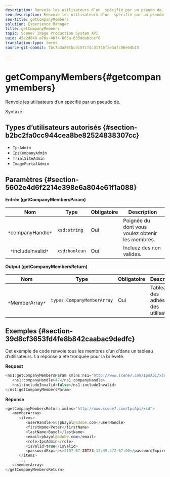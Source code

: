 ```yaml
---
description: Renvoie les utilisateurs d’un  spécifié par un pseudo de.
seo-description: Renvoie les utilisateurs d’un  spécifié par un pseudo de.
seo-title: getCompanyMembers
solution: Experience Manager
title: getCompanyMembers
topic: Scene7 Image Production System API
uuid: 45e2d040-a70a-46f4-863a-633ddabcbcf6
translation-type: tm+mt
source-git-commit: 7bc7b3a86fbcdc57cfdc31745fae3afc06e44b15

---
```



# getCompanyMembers{#getcompanymembers}

Renvoie les utilisateurs d’un  spécifié par un pseudo de.

Syntaxe

## Types d’utilisateurs autorisés {#section-b2bc2fa0cc944cea8be82524838307cc}

* `IpsAdmin`
* `IpsCompanyAdmin`
* `TrialSiteAdmin`
* `ImagePortalAdmin`

## Paramètres {#section-5602e4d6f2214e398e6a804e61f1a088}

**Entrée (getCompanyMembersParam)**

| Nom | Type | Obligatoire | Description |
|---|---|---|---|
| ` *`companyHandle`*` | `xsd:string` | Oui | Poignée du dont vous voulez obtenir les membres. |
| ` *`includeInvalid`*` | `xsd:boolean` | Oui | Incluez des  non valides. |

**Output (getCompanyMembersReturn)**

| Nom | Type | Obligatoire | Description |
|---|---|---|---|
| ` *`MemberArray`*` | `types:CompanyMemberArray` | Oui | Tableau des adhésions des utilisateurs. |

## Exemples {#section-39d8cf3653fd4fe8b842caabac9dedfc}

Cet exemple de code renvoie tous les membres d’un  d’dans un tableau d’utilisateurs. La réponse a été tronquée pour la brièveté.

**Request**

```java
<ns1:getCompanyMembersParam xmlns:ns1="http://www.scene7.com/IpsApi/xsd">
   <ns1:companyHandle>47</ns1:companyHandle>
   <ns1:includeInvalid>false</ns1:includeInvalid>
</ns1:getCompanyMembersParam>
```

**Réponse**

```java
<getCompanyMembersReturn xmlns="http://www.scene7.com/IpsApi/xsd">
   <memberArray>
      <items>
         <userHandle>66|pbayol@adobe.com</userHandle>
         <firstName>Peter</firstName>
         <lastName>Bayol</lastName>
         <email>pbayol@adobe.com</email>
         <role>IpsAdmin</role>
         <isValid>true</isValid>
         <passwordExpires>2107-07-25T23:12:49.472-07:00</passwordExpires>
      </items>
      ...
   </memberArray>
</getCompanyMembersReturn>
```

